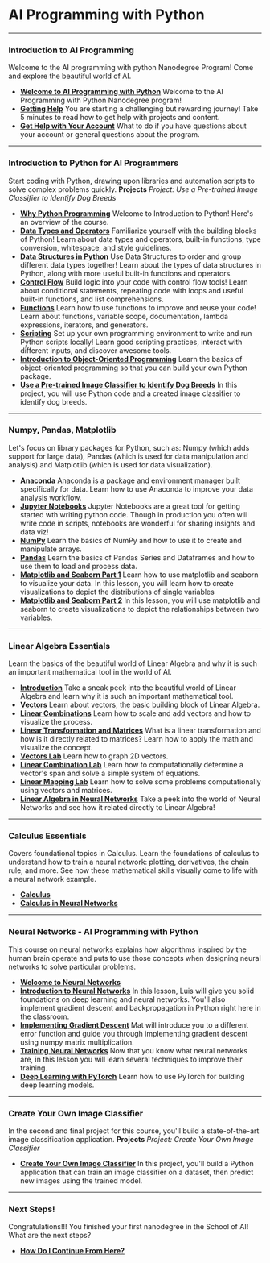 # AI Programming with Python

-------------------
### Introduction to AI Programming
Welcome to the AI programming with python Nanodegree Program! Come and explore the beautiful world of AI.

- [__Welcome to AI Programming with Python__]()
    Welcome to the AI Programming with Python Nanodegree program!
- [__Getting Help__]()
    You are starting a challenging but rewarding journey! Take 5 minutes to read how to get help with projects and content.
- [__Get Help with Your Account__]()
    What to do if you have questions about your account  or general questions about the program.

-------------------
### Introduction to Python for AI Programmers
Start coding with Python, drawing upon libraries and automation scripts to solve complex problems quickly.
__Projects__
_Project: Use a Pre-trained Image Classifier to Identify Dog Breeds_

- [__Why Python Programming__]()
    Welcome to Introduction to Python! Here's an overview of the course.
- [__Data Types and Operators__]()
    Familiarize yourself with the building blocks of Python! Learn about data types and operators, built-in functions, type conversion, whitespace, and style guidelines.
- [__Data Structures in Python__]()
    Use Data Structures to order and group different data types together! Learn about the types of data structures in Python, along with more useful built-in functions and operators.
- [__Control Flow__]()
    Build logic into your code with control flow tools! Learn about conditional statements, repeating code with loops and useful built-in functions, and list comprehensions.
- [__Functions__]()
    Learn how to use functions to improve and reuse your code! Learn about functions, variable scope, documentation, lambda expressions, iterators, and generators.
- [__Scripting__]()
    Set up your own programming environment to write and run Python scripts locally! Learn  good scripting practices, interact with different inputs, and discover awesome tools.
- [__Introduction to Object-Oriented Programming__]()
    Learn the basics of object-oriented programming so that you can build your own Python package.
-  [__Use a Pre-trained Image Classifier to Identify Dog Breeds__]()
    In this project, you will use Python code and a created image classifier to identify dog breeds.

-------------------
### Numpy, Pandas, Matplotlib
Let's focus on library packages for Python, such as: Numpy (which adds support for large data), Pandas (which is used for data manipulation and analysis) and Matplotlib (which is used for data visualization).

- [__Anaconda__]()
    Anaconda is a package and environment manager built specifically for data. Learn how to use Anaconda to improve your data analysis workflow.
- [__Jupyter Notebooks__]()
    Jupyter Notebooks are a great tool for getting started wth writing python code. Though in production you often will write code in scripts, notebooks are wonderful for sharing insights and data viz!
- [__NumPy__]()
    Learn the basics of NumPy and how to use it to create and manipulate arrays.
- [__Pandas__]()
    Learn the basics of Pandas Series and Dataframes and how to use them to load and process data.
- [__Matplotlib and Seaborn Part 1__]()
    Learn how to use matplotlib and seaborn to visualize your data. In this lesson, you will learn how to create visualizations to depict the distributions of single variables
- [__Matplotlib and Seaborn Part 2__]()
    In this lesson, you will use matplotlib and seaborn to create visualizations to depict the relationships between two variables.

-------------------
### Linear Algebra Essentials
Learn the basics of the beautiful world of Linear Algebra and why it is such an important mathematical tool in the world of AI.

- [__Introduction__]()
    Take a sneak peek into the beautiful world of Linear Algebra and learn why it is such an important mathematical tool.
- [__Vectors__]()
    Learn about vectors, the basic building block of Linear Algebra.
- [__Linear Combinations__]()
    Learn how to scale and add vectors and how to visualize the process.
- [__Linear Transformation and Matrices__]()
    What is a linear transformation and how is it directly related to matrices? Learn how to apply the math and visualize the concept.
- [__Vectors Lab__]()
    Learn how to graph 2D vectors.
- [__Linear Combination Lab__]()
    Learn how to computationally determine a vector's span and solve a simple system of equations.
- [__Linear Mapping Lab__]()
    Learn how to solve some problems computationally using vectors and matrices.
- [__Linear Algebra in Neural Networks__]()
    Take a peek into the world of Neural Networks and see how it related directly to Linear Algebra!

-------------------
### Calculus Essentials
Covers foundational topics in Calculus. Learn the foundations of calculus to understand how to train a neural network: plotting, derivatives, the chain rule, and more. See how these mathematical skills visually come to life with a neural network example.

- [__Calculus__]()
- [__Calculus in Neural Networks__]()

-------------------
### Neural Networks - AI Programming with Python
This course on neural networks explains how algorithms inspired by the human brain operate and puts to use those concepts when designing neural networks to solve particular problems.

- [__Welcome to Neural Networks__]()
- [__Introduction to Neural Networks__]()
    In this lesson, Luis will give you solid foundations on deep learning and neural networks. You'll also implement gradient descent and backpropagation in Python right here in the classroom.
- [__Implementing Gradient Descent__]()
    Mat will introduce you to a different error function and guide you through implementing gradient descent using numpy matrix multiplication.
- [__Training Neural Networks__]()
    Now that you know what neural networks are, in this lesson you will learn several techniques to improve their training.
- [__Deep Learning with PyTorch__]()
    Learn how to use PyTorch for building deep learning models.

-------------------
### Create Your Own Image Classifier
In the second and final project for this course, you'll build a state-of-the-art image classification application.
__Projects__
_Project: Create Your Own Image Classifier_

- [__Create Your Own Image Classifier__]()
    In this project, you'll build a Python application that can train an image classifier on a dataset, then predict new images using the trained model.

-------------------
### Next Steps!
Congratulations!!! You finished your first nanodegree in the School of AI! What are the next steps?

- [__How Do I Continue From Here?__]()
